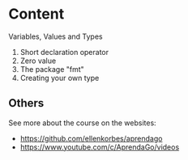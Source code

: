 # Content

Variables, Values and Types

1. Short declaration operator
2. Zero value
3. The package "fmt"
4. Creating your own type

## Others

See more about the course on the websites:

- https://github.com/ellenkorbes/aprendago
- https://www.youtube.com/c/AprendaGo/videos
